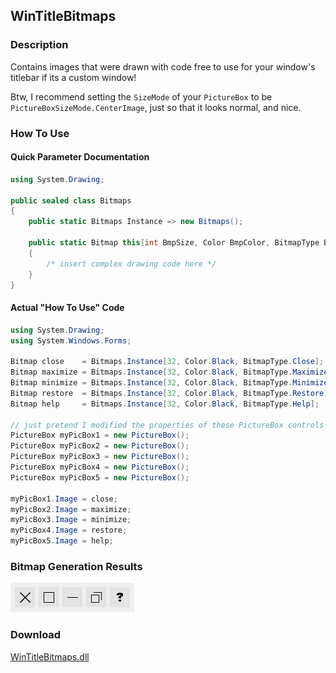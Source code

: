 ## WinTitleBitmaps
### Description
Contains images that were drawn with code free to use for your window's titlebar if its a custom window!<br/>

Btw, I recommend setting the `SizeMode` of your `PictureBox` to be `PictureBoxSizeMode.CenterImage`, just so that it looks normal, and nice.

### How To Use
#### Quick Parameter Documentation
```csharp
using System.Drawing;

public sealed class Bitmaps
{
    public static Bitmaps Instance => new Bitmaps();

    public static Bitmap this[int BmpSize, Color BmpColor, BitmapType BmpType]
    {
        /* insert complex drawing code here */
    }
}
```
#### Actual "How To Use" Code
```csharp
using System.Drawing;
using System.Windows.Forms;

Bitmap close    = Bitmaps.Instance[32, Color.Black, BitmapType.Close];
Bitmap maximize = Bitmaps.Instance[32, Color.Black, BitmapType.Maximize];
Bitmap minimize = Bitmaps.Instance[32, Color.Black, BitmapType.Minimize];
Bitmap restore  = Bitmaps.Instance[32, Color.Black, BitmapType.Restore];
Bitmap help     = Bitmaps.Instance[32, Color.Black, BitmapType.Help];

// just pretend I modified the properties of these PictureBox controls
PictureBox myPicBox1 = new PictureBox();
PictureBox myPicBox2 = new PictureBox();
PictureBox myPicBox3 = new PictureBox();
PictureBox myPicBox4 = new PictureBox();
PictureBox myPicBox5 = new PictureBox();

myPicBox1.Image = close;
myPicBox2.Image = maximize;
myPicBox3.Image = minimize;
myPicBox4.Image = restore;
myPicBox5.Image = help;
```

### Bitmap Generation Results
![](https://github.com/sh4d0w4RCH3R415/WinTitleBitmaps/blob/master/screenshot%20of%20bitmaps.PNG)

### Download
[WinTitleBitmaps.dll](https://github.com/sh4d0w4RCH3R415/releases/download/1.0.0/WinTitleBitmaps.dll)

